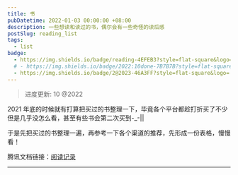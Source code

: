 ```yaml
---
title: 书
pubDatetime: 2022-01-03 00:00:00 +08:00
description: 一些想读和读过的书，偶尔会有一些奇怪的读后感
postSlug: reading_list
tags:
  - list
badge:
  - https://img.shields.io/badge/reading-4EFEB3?style=flat-square&logo=
  # - https://img.shields.io/badge/2022:10done-7B7B7B?style=flat-square&logo=
  - https://img.shields.io/badge/2@2023-46A3FF?style=flat-square&logo=
---
```


> 进度更新: 10 @2022

2021 年底的时候就有打算把买过的书整理一下，毕竟各个平台都趁打折买了不少但是几乎没怎么看，甚至有些书会第二次买到-\_-||

于是先把买过的书整理一遍，再参考一下各个渠道的推荐，先形成一份表格，慢慢看！

腾讯文档链接：[阅读记录](https://docs.qq.com/sheet/DR09SbW1YVURGQ2dK?tab=BB08J2)

---

<!-- <div style="position: relative; width: 100%;
    padding-top: calc(100% * 720 / 1280);
    border: 2px black solid;">
    <iframe src="https://docs.qq.com/sheet/DR09SbW1YVURGQ2dK?tab=BB08J2" title="阅读记录"
    style="position: absolute; width: 100%; height: 100%; top: 0;">
    </iframe>
</div> -->
